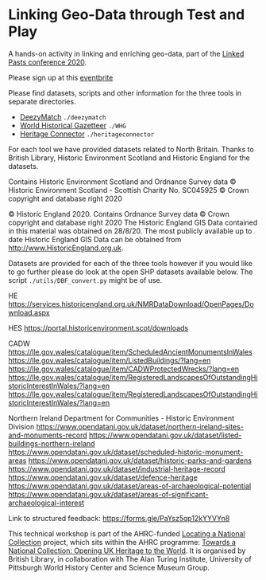 # Linking Geo-Data through Test and Play

A hands-on activity in linking and enriching geo-data, part of the [Linked Pasts conference 2020](https://ics.sas.ac.uk/events/linked-pasts-6).

Please sign up at this [eventbrite](https://www.eventbrite.co.uk/e/linking-geo-data-through-test-and-play-tickets-129858356841)

Please find datasets, scripts and other information for the three tools in separate directories.
* [DeezyMatch](https://living-with-machines.github.io/DeezyMatch/) `./deezymatch`
* [World Historical Gazetteer](http://whgazetteer.org/) `./WHG`
* [Heritage Connector](https://www.sciencemuseumgroup.org.uk/project/heritage-connector/) `./heritageconnector`


For each tool we have provided datasets related to North Britain.
Thanks to British Library, Historic Environment Scotland and Historic England for the datasets.

Contains Historic Environment Scotland and Ordnance Survey data © Historic Environment Scotland - Scottish Charity No. SC045925 © Crown copyright and database right 2020

© Historic England 2020. Contains Ordnance Survey data © Crown copyright and database right 2020 The Historic England GIS Data contained in this material was obtained on 28/8/20. The most publicly available up to date Historic England GIS Data can be obtained from http://www.HistoricEngland.org.uk.


Datasets are provided for each of the three tools however if you would like to go further please do look at the open SHP datasets available below. The script `./utils/DBF_convert.py` might be of use.

HE
https://services.historicengland.org.uk/NMRDataDownload/OpenPages/Download.aspx

HES
https://portal.historicenvironment.scot/downloads

CADW
https://lle.gov.wales/catalogue/item/ScheduledAncientMonumentsInWales
https://lle.gov.wales/catalogue/item/ListedBuildings/?lang=en
https://lle.gov.wales/catalogue/item/CADWProtectedWrecks/?lang=en
https://lle.gov.wales/catalogue/item/RegisteredLandscapesOfOutstandingHistoricInterestInWales/?lang=en
https://lle.gov.wales/catalogue/item/RegisteredLandscapesOfOutstandingHistoricInterestInWales/?lang=en

Northern Ireland Department for Communities - Historic Environment Division
https://www.opendatani.gov.uk/dataset/northern-ireland-sites-and-monuments-record
https://www.opendatani.gov.uk/dataset/listed-buildings-northern-ireland
https://www.opendatani.gov.uk/dataset/scheduled-historic-monument-areas
https://www.opendatani.gov.uk/dataset/historic-parks-and-gardens
https://www.opendatani.gov.uk/dataset/industrial-heritage-record
https://www.opendatani.gov.uk/dataset/defence-heritage
https://www.opendatani.gov.uk/dataset/areas-of-archaeological-potential
https://www.opendatani.gov.uk/dataset/areas-of-significant-archaeological-interest


Link to structured feedback:
https://forms.gle/PaYsz5qp12kYYVYn8

This technical workshop is part of the AHRC-funded [Locating a National Collection](https://tanc-ahrc.github.io/LocatingTANC/) project, which sits within the AHRC programme: [Towards a National Collection: Opening UK Heritage to the World](https://www.nationalcollection.org.uk/). It is organised by British Library, in collaboration with The Alan Turing Institute, University of Pittsburgh World History Center and Science Museum Group.
